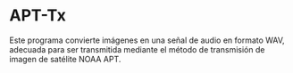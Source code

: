 # APT-Tx
Este programa convierte imágenes en una señal de audio en formato WAV, adecuada para ser transmitida mediante el método de transmisión de imagen de satélite NOAA APT.
